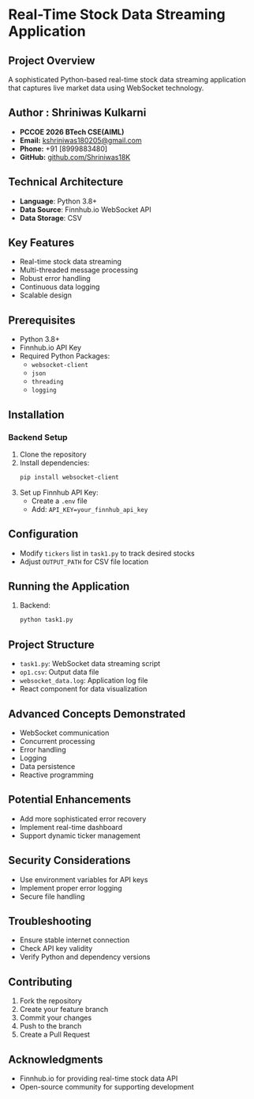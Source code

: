 # Real-Time Stock Data Streaming Application

## Project Overview
A sophisticated Python-based real-time stock data streaming application that captures live market data using WebSocket technology.

## Author : Shriniwas Kulkarni
- **PCCOE 2026 BTech CSE(AIML)**
- **Email:** [kshriniwas180205@gmail.com](mailto:kshriniwas180205@gmail.com)  
- **Phone:** +91 [8999883480]  
- **GitHub:** [github.com/Shriniwas18K](https://github.com/Shriniwas18K)  

## Technical Architecture
- **Language**: Python 3.8+
- **Data Source**: Finnhub.io WebSocket API
- **Data Storage**: CSV

## Key Features
- Real-time stock data streaming
- Multi-threaded message processing
- Robust error handling
- Continuous data logging
- Scalable design

## Prerequisites
- Python 3.8+
- Finnhub.io API Key
- Required Python Packages:
  - `websocket-client`
  - `json`
  - `threading`
  - `logging`

## Installation

### Backend Setup
1. Clone the repository
2. Install dependencies:
   ```bash
   pip install websocket-client
   ```
3. Set up Finnhub API Key:
   - Create a `.env` file
   - Add: `API_KEY=your_finnhub_api_key`

## Configuration
- Modify `tickers` list in `task1.py` to track desired stocks
- Adjust `OUTPUT_PATH` for CSV file location

## Running the Application
1. Backend:
   ```bash
   python task1.py
   ```

## Project Structure
- `task1.py`: WebSocket data streaming script
- `op1.csv`: Output data file
- `websocket_data.log`: Application log file
- React component for data visualization

## Advanced Concepts Demonstrated
- WebSocket communication
- Concurrent processing
- Error handling
- Logging
- Data persistence
- Reactive programming

## Potential Enhancements
- Add more sophisticated error recovery
- Implement real-time dashboard
- Support dynamic ticker management

## Security Considerations
- Use environment variables for API keys
- Implement proper error logging
- Secure file handling

## Troubleshooting
- Ensure stable internet connection
- Check API key validity
- Verify Python and dependency versions

## Contributing
1. Fork the repository
2. Create your feature branch
3. Commit your changes
4. Push to the branch
5. Create a Pull Request

## Acknowledgments
- Finnhub.io for providing real-time stock data API
- Open-source community for supporting development
